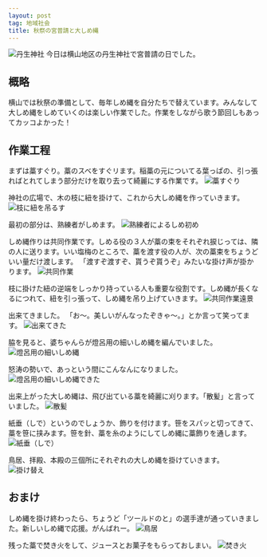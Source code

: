 ```yaml
---
layout: post
tag: 地域社会
title: 秋祭の宮普請と大しめ縄
---
```



<img src="https://kobapan.com/f/5774083045_cc0962624c.jpg" name="丹生神社" title="丹生神社"/>
今日は横山地区の丹生神社で宮普請の日でした。


## 概略
横山では秋祭の準備として、毎年しめ縄を自分たちで替えています。みんなして大しめ縄をしめていくのは楽しい作業でした。作業をしながら歌う節回しもあってカッコよかった！


## 作業工程
まずは藁すぐり。藁のスベをすぐリます。稲藁の元についてる葉っぱの、引っ張ればとれてしまう部分だけを取り去って綺麗にする作業です。
<img src="https://kobapan.com/f/5774621850_d19ce52534.jpg" name="藁すぐり" title="藁すぐり"/>


神社の広場で、木の枝に紐を掛けて、これから大しめ縄を作っていきます。
<img src="https://kobapan.com/f/5774622128_9156262b3d.jpg" name="枝に紐を吊るす" title="枝に紐を吊るす"/>


最初の部分は、熟練者がしめます。
<img src="https://kobapan.com/f/5774622400_2a17829723.jpg" name="熟練者によるしめ初め" title="熟練者によるしめ初め"/>


しめ縄作りは共同作業です。しめる役の３人が藁の束をそれぞれ捩じっては、隣の人に送ります。いい塩梅のところで、藁を渡す役の人が、次の藁束をちょうどいい量だけ渡します。
「渡すぞ渡すぞ、貰うぞ貰うぞ」みたいな掛け声が掛かります。
<img src="https://kobapan.com/f/5774084191_400feed10b.jpg" name="共同作業" title="共同作業"/>


枝に掛けた紐の逆端をしっかり持っている人も重要な役割です。しめ縄が長くなるにつれて、紐を引っ張って、しめ縄を吊り上げていきます。
<img src="https://kobapan.com/f/5774622990_0c750e73ba.jpg" name="共同作業遠景" title="共同作業遠景"/>


出来てきました。
「お～。美しいがんなったぞきゃ～。」とか言って笑ってます。
<img src="https://kobapan.com/f/5774623484_6805cb102a.jpg" name="出来てきた" title="出来てきた"/>


脇を見ると、婆ちゃんらが燈呂用の細いしめ縄を編んでいました。
<img src="https://kobapan.com/f/5774623768_dacb455089.jpg" name="燈呂用の細いしめ縄" title="燈呂用の細いしめ縄"/>


怒涛の勢いで、あっという間にこんなんになりました。
<img src="https://kobapan.com/f/5774085625_8ac661a236.jpg" name="燈呂用の細いしめ縄できた" title="燈呂用の細いしめ縄できた"/>


出来上がった大しめ縄は、飛び出ている藁を綺麗に刈ります。「散髪」と言っていました。
<img src="https://kobapan.com/f/5774085403_7b17fd424e.jpg" name="散髪" title="散髪"/>


紙垂（しで）というのでしょうか、飾りを付けます。笹をスパッと切ってきて、藁を笹に挟みます。笹を針、藁を糸のようにしてしめ縄に藁飾りを通します。
<img src="https://kobapan.com/f/5774624570_dd357c3e21.jpg" name="紙垂（しで）" title="紙垂（しで）"/>


鳥居、拝殿、本殿の三個所にそれぞれの大しめ縄を掛けていきます。
<img src="https://kobapan.com/f/5774648394_da8e18cf0d.jpg" name="掛け替え" title="掛け替え"/>


## おまけ
しめ縄を掛け終わったら、ちょうど「ツールドのと」の選手達が通っていきました。新しいしめ縄で応援。がんばれー。
<img src="https://kobapan.com/f/5774086155_4fffa74b43.jpg" name="鳥居" title="鳥居"/>

残った藁で焚き火をして、ジュースとお菓子をもらっておしまい。
<img src="https://kobapan.com/f/5774253619_e4449a2090.jpg" name="焚き火" title="焚き火"/>